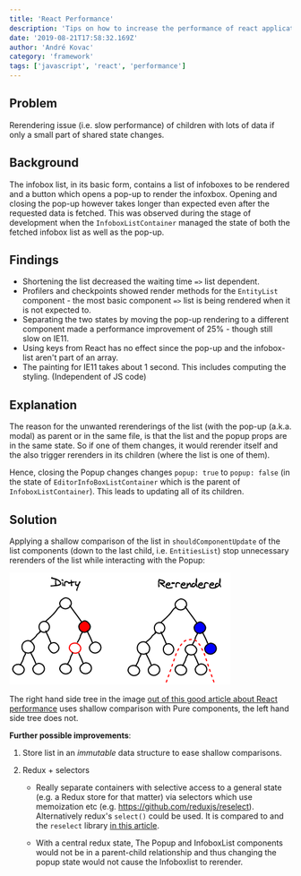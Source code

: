 ```yaml
---
title: 'React Performance'
description: 'Tips on how to increase the performance of react application which get slow when rerendering components with children that carry lots of data.'
date: '2019-08-21T17:58:32.169Z'
author: 'André Kovac'
category: 'framework'
tags: ['javascript', 'react', 'performance']
---
```


## Problem

Rerendering issue (i.e. slow performance) of children with lots of data if only a small part of shared state changes.

## Background
The infobox list, in its basic form, contains a list of infoboxes to be rendered and a button which opens a pop-up to render the infoxbox. Opening and closing the pop-up however takes longer than expected even after the requested data is fetched. This was observed during the stage of development when the `InfoboxListContainer` managed the state of both the fetched infobox list as well as the pop-up.

## Findings
* Shortening the list decreased the waiting time `=>` list dependent.
* Profilers and checkpoints showed render methods for the `EntityList` component - the most basic component `=>` list is being rendered when it is not expected to.
* Separating the two states by moving the pop-up rendering to a different component made a performance improvement of 25% - though still slow on IE11.
* Using keys from React has no effect since the pop-up and the infobox-list aren't part of an array.
* The painting for IE11 takes about 1 second. This includes computing the styling. (Independent of JS code)

## Explanation

The reason for the unwanted rerenderings of the list (with the pop-up (a.k.a. modal) as parent or in the same file, is that the list and the popup props are in the same state. So if one of them changes, it would rerender itself and the also trigger rerenders in its children (where the list is one of them).

Hence, closing the Popup changes changes `popup: true` to `popup: false` (in the state of `EditorInfoBoxListContainer` which is the parent of `InfoboxListContainer`). This leads to updating all of its children.

## Solution

Applying a shallow comparison of the list in `shouldComponentUpdate` of the list components (down to the last child, i.e. `EntitiesList`) stop unnecessary rerenders of the list while interacting with the Popup:

![react-rendering-on-state-change](./react-rendering-on-state-change.png)

The right hand side tree in the image [out of this good article about React performance](https://medium.com/front-end-hacking/performance-optimizing-a-react-single-page-app-part-2-92a0f0c83202) uses shallow comparison with Pure components, the left hand side tree does not.

**Further possible improvements**:

1. Store list in an *immutable* data structure to ease shallow comparisons.
2. Redux + selectors

	* Really separate containers with selective access to a general state (e.g. a Redux store for that matter) via selectors which use memoization etc (e.g. https://github.com/reduxjs/reselect). Alternatively redux's `select()` could be used. It is compared to and the `reselect` library [in this article](https://netbasal.com/lets-talk-about-select-and-reselect-in-ngrx-store-177a2f6045a8).

	* With a central redux state, The Popup and InfoboxList components would not be in a parent-child relationship and thus changing the popup state would not cause the Infoboxlist to rerender.
